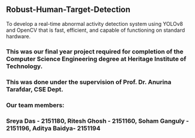 ## Robust-Human-Target-Detection
To develop a real-time abnormal activity detection system using YOLOv8 and OpenCV that is fast, efficient, and capable of functioning on standard hardware.

### This was our final year project required for completion of the Computer Science Engineering degree at Heritage Institute of Technology. 
### This was done under the supervision of Prof. Dr. Anurina Tarafdar, CSE Dept.
### Our team members:
### Sreya Das - 2151180, Ritesh Ghosh - 2151160, Soham Ganguly - 2151196, Aditya Baidya- 2151194
